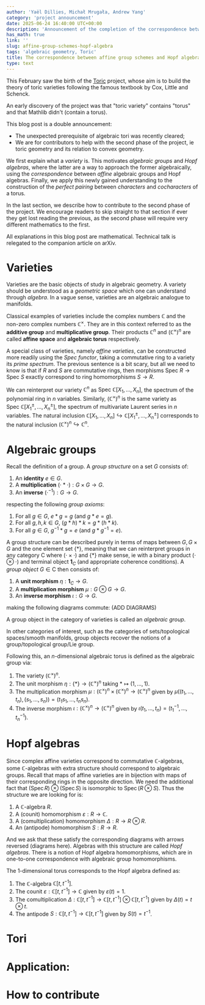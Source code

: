 ```yaml
---
author: 'Yaël Dillies, Michał Mrugała, Andrew Yang'
category: 'project announcement'
date: 2025-06-24 16:40:00 UTC+00:00
description: 'Announcement of the completion of the correspondence between affine group schemes and Hopf algebras in the Toric project'
has_math: true
link: ''
slug: affine-group-schemes-hopf-algebra
tags: 'algebraic geometry, Toric'
title: The correspondence between affine group schemes and Hopf algebras
type: text
---
```


This February saw the birth of the [Toric](https://github.com/YaelDillies/Toric) project,
whose aim is to build the theory of toric varieties
following the famous textbook by Cox, Little and Schenck.

An early discovery of the project was that "toric variety" contains "torus"
and that Mathlib didn't (contain a torus).

This blog post is a double announcement:
* The unexpected prerequisite of algebraic tori was recently cleared;
* We are for contributors to help with the second phase of the project,
  ie toric geometry and its relation to convex geometry.

<!-- TEASER_END -->

We first explain what a *variety* is.
This motivates *algebraic groups* and *Hopf algebras*,
where the latter are a way to approach the former algebraically,
using the *correspondence* between *affine* algebraic groups and Hopf algebras.
Finally, we apply this newly gained understanding to the construction
of the *perfect pairing* between *characters* and *cocharacters* of a torus.

In the last section, we describe how to contribute to the second phase of the project.
We encourage readers to skip straight to that section if ever they get lost reading the previous,
as the second phase will require very different mathematics to the first.

All explanations in this blog post are mathematical.
Technical talk is relegated to the companion article on arXiv.

# Varieties

Varieties are the basic objects of study in algebraic geometry.
A variety should be understood as a *geometric space* which one can understand through *algebra*.
In a vague sense, varieties are an algebraic analogue to manifolds.

Classical examples of varieties include the complex numbers $\mathbb C$
and the non-zero complex numbers $\mathbb C^\times$.
They are in this context referred to as the **additive group** and **multiplicative group**.
Their products $\mathbb C^n$ and $(\mathbb C^\times)^n$ are called
**affine space** and **algebraic torus** respectively.

A special class of varieties, namely *affine varieties*,
can be constructed more readily using the *Spec functor*,
taking a commutative ring to a variety its *prime spectrum*.
The previous sentence is a bit scary,
but all we need to know is that if $R$ and $S$ are commutative rings,
then morphisms $\mathrm{Spec}\ R \to \mathrm{Spec}\ S$
exactly correspond to ring homomorphisms $S \to R$.

We can reinterpret our variety $\mathbb C^n$ as $\mathrm{Spec}\ \mathbb C[X_1, \dots, X_n]$,
the spectrum of the polynomial ring in $n$ variables.
Similarly, $(\mathbb C^\times)^n$ is the same variety as $\mathrm{Spec}\ \mathbb C[X_1^\pm, \dots, X_n^\pm]$,
the spectrum of multivariate Laurent series in $n$ variables.
The natural inclusion $\mathbb C[X_1, \dots, X_n] \hookrightarrow \mathbb C[X_1^\pm, \dots, X_n^\pm]$
corresponds to the natural inclusion $(\mathbb C^\times)^n \hookrightarrow \mathbb C^n$.

# Algebraic groups

Recall the definition of a group. A *group structure* on a set $G$ consists of:
1. An **identity** $e \in G$.
2. A **multiplication** $(\cdot * \cdot) : G \times G \to G$.
3. An **inverse** $(\cdot^{-1}) : G \to G$.

respecting the following *group axioms*:
1. For all $g \in G$, $e * g = g$ (and $g * e = g$).
2. For all $g, h, k \in G$, $(g * h) * k = g * (h * k)$.
3. For all $g \in G$, $g^{-1} * g = e$ (and $g * g^{-1} = e$).

A group structure can be described purely in terms of maps between
$G, G \times G$ and the one element set $\{*\}$,
meaning that we can reinterpret groups in any category $\mathsf{C}$
where $(\cdot \times \cdot)$ and $\{*\}$ make sense,
ie with a binary product $(\cdot \otimes \cdot)$ and terminal object $\mathbf{1}_C$
(and appropriate coherence conditions).
A *group object* $G \in \mathsf{C}$ then consists of:
1. A **unit morphism** $\eta : \mathbf{1}_C \to G$.
2. A **multiplication morphism** $\mu : G \otimes G \to G$.
3. An **inverse morphism** $\iota : G \to G$.

making the following diagrams commute: (ADD DIAGRAMS)

A group object in the category of varieties is called an *algebraic group*.

In other categories of interest, such as the categories of sets/topological spaces/smooth manifolds,
group objects recover the notions of a group/topological group/Lie group.

Following this, an $n$-dimensional algebraic torus is defined as the algebraic group via:

1. The variety $(\mathbb{C}^\times)^n$.
2. The unit morphism $\eta: \{*\} \to (\mathbb{C}^\times)^n$ taking $* \mapsto (1,\dots,1)$.
3. The multiplication morphism $\mu: (\mathbb{C}^\times)^{n} \times (\mathbb{C}^\times)^{n} \to (\mathbb{C}^\times)^n$ given by $\mu((t_1,\dots,t_n),(s_1,\dots,s_n)) = (t_1s_1,\dots,t_n s_n)$.
4. The inverse morphism $\iota: (\mathbb{C}^\times)^n \to (\mathbb{C}^\times)^n$ given by $\iota(t_1,\dots,t_n) = (t_1^{-1},\dots,t_n^{-1})$.

# Hopf algebras

Since complex affine varieties correspond to commutative $\mathbb{C}$-algebras, some $\mathbb{C}$-algebras with extra structure should correspond to algebraic groups. Recall that maps of affine varieties are in bijection with maps of their corresponding rings in the opposite direction. We need the additional fact that $(\operatorname{Spec} R) \otimes (\operatorname{Spec} S)$ is isomorphic to $\operatorname{Spec} (R \otimes S)$. Thus the structure we are looking for is:
1. A $\mathbb{C}$-algebra $R$.
2. A (counit) homomorphism $\varepsilon: R\to\mathbb{C}$.
3. A (comultiplication) homomorphism $\Delta: R \to R \otimes R$.
4. An (antipode) homomorphism $S: R \to R$.

And we ask that these satisfy the corresponding diagrams with arrows reversed (diagrams here). Algebras with this structure are called *Hopf algebras*. There is a notion of Hopf algebra homomorphisms, which are in one-to-one correspondence with algebraic group homomorphisms.

The 1-dimensional torus corresponds to the Hopf algebra defined as:
1. The $\mathbb{C}$-algebra $\mathbb{C}[t,t^{-1}]$.
2. The counit $\varepsilon: \mathbb{C}[t,t^{-1}] \to \mathbb{C}$ given by $\varepsilon(t) = 1$.
3. The comultiplication $\Delta: \mathbb{C}[t,t^{-1}] \to \mathbb{C}[t,t^{-1}] \otimes \mathbb{C}[t,t^{-1}]$ given by $\Delta(t) = t \otimes t$.
4. The antipode $S: \mathbb{C}[t,t^{-1}] \to \mathbb{C}[t,t^{-1}]$ given by $S(t) = t^{-1}$.

# Tori


# Application: 


# How to contribute

